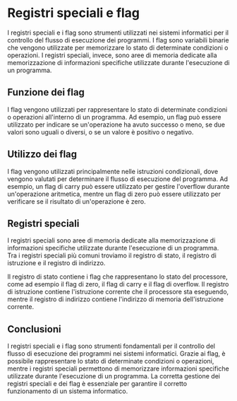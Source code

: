 # Registri speciali e flag

I registri speciali e i flag sono strumenti utilizzati nei sistemi informatici per il controllo del flusso di esecuzione dei programmi. I flag sono variabili binarie che vengono utilizzate per memorizzare lo stato di determinate condizioni o operazioni. I registri speciali, invece, sono aree di memoria dedicate alla memorizzazione di informazioni specifiche utilizzate durante l'esecuzione di un programma.

## Funzione dei flag

I flag vengono utilizzati per rappresentare lo stato di determinate condizioni o operazioni all'interno di un programma. Ad esempio, un flag può essere utilizzato per indicare se un'operazione ha avuto successo o meno, se due valori sono uguali o diversi, o se un valore è positivo o negativo.

## Utilizzo dei flag

I flag vengono utilizzati principalmente nelle istruzioni condizionali, dove vengono valutati per determinare il flusso di esecuzione del programma. Ad esempio, un flag di carry può essere utilizzato per gestire l'overflow durante un'operazione aritmetica, mentre un flag di zero può essere utilizzato per verificare se il risultato di un'operazione è zero.

## Registri speciali

I registri speciali sono aree di memoria dedicate alla memorizzazione di informazioni specifiche utilizzate durante l'esecuzione di un programma. Tra i registri speciali più comuni troviamo il registro di stato, il registro di istruzione e il registro di indirizzo.

Il registro di stato contiene i flag che rappresentano lo stato del processore, come ad esempio il flag di zero, il flag di carry e il flag di overflow. Il registro di istruzione contiene l'istruzione corrente che il processore sta eseguendo, mentre il registro di indirizzo contiene l'indirizzo di memoria dell'istruzione corrente.

## Conclusioni

I registri speciali e i flag sono strumenti fondamentali per il controllo del flusso di esecuzione dei programmi nei sistemi informatici. Grazie ai flag, è possibile rappresentare lo stato di determinate condizioni o operazioni, mentre i registri speciali permettono di memorizzare informazioni specifiche utilizzate durante l'esecuzione di un programma. La corretta gestione dei registri speciali e dei flag è essenziale per garantire il corretto funzionamento di un sistema informatico.